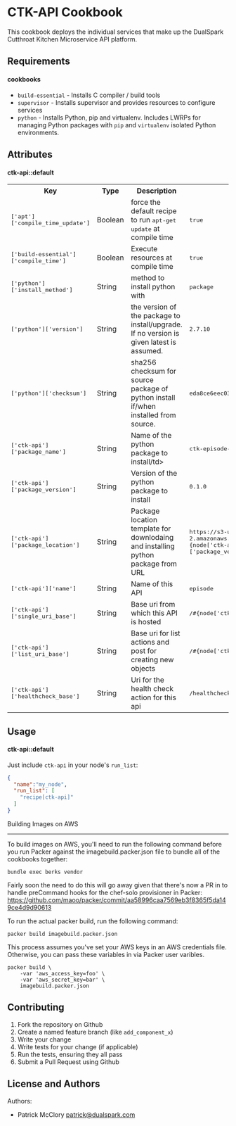 CTK-API Cookbook
=================
This cookbook deploys the individual services that make up the DualSpark Cutthroat Kitchen Microservice API platform.

Requirements
------------

#### cookbooks
- `build-essential` - Installs C compiler / build tools
- `supervisor` - Installs supervisor and provides resources to configure services
- `python` - Installs Python, pip and virtualenv. Includes LWRPs for managing Python packages with `pip` and `virtualenv` isolated Python environments.

Attributes
----------

#### ctk-api::default
<table>
  <tr>
    <th>Key</th>
    <th>Type</th>
    <th>Description</th>
    <th>Default</th>
  </tr>
  <tr>
    <td><tt>['apt']['compile_time_update']</tt></td>
    <td>Boolean</td>
    <td>force the default recipe to run <tt>apt-get update</tt> at compile time</td>
    <td><tt>true</tt></td>
  </tr>
  <tr>
    <td><tt>['build-essential']['compile_time']</tt></td>
    <td>Boolean</td>
    <td>Execute resources at compile time</td>
    <td><tt>true</tt></td>
  </tr>
  <tr>
    <td><tt>['python']['install_method']</tt></td>
    <td>String</td>
    <td>method to install python with</td>
    <td><tt>package</tt></td>
  </tr>
  <tr>
    <td><tt>['python']['version']</tt></td>
    <td>String</td>
    <td>the version of the package to install/upgrade. If no version is given latest is assumed.</td>
    <td><tt>2.7.10</tt></td>
  </tr>
  <tr>
    <td><tt>['python']['checksum']</tt></td>
    <td>String</td>
    <td>sha256 checksum for source package of python install if/when installed from source.</td>
    <td><tt>eda8ce6eec03e74991abb5384170e7c65fcd7522e409b8e83d7e6372add0f12a</tt></td>
  </tr>
  <tr>
    <td><tt>['ctk-api']['package_name']</tt></td>
    <td>String</td>
    <td>Name of the python package to install/td>
    <td><tt>ctk-episode-api</tt></td>
  </tr>
  <tr>
    <td><tt>['ctk-api']['package_version']</tt></td>
    <td>String</td>
    <td>Version of the python package to install</td>
    <td><tt>0.1.0</tt></td>
  </tr>
  <tr>
    <td><tt>['ctk-api']['package_location']</tt></td>
    <td>String</td>
    <td>Package location template for downlodaing and installing python package from URL</td>
    <td><tt>https://s3-us-west-2.amazonaws.com/packages.dualspark.com/dev/ctk-api-episode/#{node['ctk-api']['package_name']}-#{node['ctk-api']['package_version']}.tar.gz</tt></td>
  </tr>
  <tr>
    <td><tt>['ctk-api']['name']</tt></td>
    <td>String</td>
    <td>Name of this API</td>
    <td><tt>episode</tt></td>
  </tr>
  <tr>
    <td><tt>['ctk-api']['single_uri_base']</tt></td>
    <td>String</td>
    <td>Base uri from which this API is hosted</td>
    <td><tt>/#{node['ctk-api']['name']}</tt></td>
  </tr>
  <tr>
    <td><tt>['ctk-api']['list_uri_base']</tt></td>
    <td>String</td>
    <td>Base uri for list actions and post for creating new objects</td>
    <td><tt>/#{node['ctk-api']['name']}s</tt></td>
  </tr>
  <tr>
    <td><tt>['ctk-api']['healthcheck_base']</tt></td>
    <td>String</td>
    <td>Uri for the health check action for this api</td>
    <td><tt>/healthcheck</tt></td>
  </tr>
</table>

Usage
-----
#### ctk-api::default

Just include `ctk-api` in your node's `run_list`:

```json
{
  "name":"my_node",
  "run_list": [
    "recipe[ctk-api]"
  ]
}
```

Building Images on AWS
______________________

To build images on AWS, you'll need to run the following command before you run Packer against the imagebuild.packer.json file to bundle all of the cookbooks together:

```
bundle exec berks vendor
```

Fairly soon the need to do this will go away given that there's now a PR in to handle preCommand hooks for the chef-solo provisioner in Packer: https://github.com/maoo/packer/commit/aa58996caa7569eb3f8365f5da149ce4d9d90613

To run the actual packer build, run the following command:

```
packer build imagebuild.packer.json
```

This process assumes you've set your AWS keys in an AWS credentials file.  Otherwise, you can pass these variables in via Packer user varibles.

```
packer build \
    -var 'aws_access_key=foo' \
    -var 'aws_secret_key=bar' \
    imagebuild.packer.json
```

Contributing
------------

1. Fork the repository on Github
2. Create a named feature branch (like `add_component_x`)
3. Write your change
4. Write tests for your change (if applicable)
5. Run the tests, ensuring they all pass
6. Submit a Pull Request using Github

License and Authors
-------------------
Authors:
* Patrick McClory <patrick@dualspark.com>
